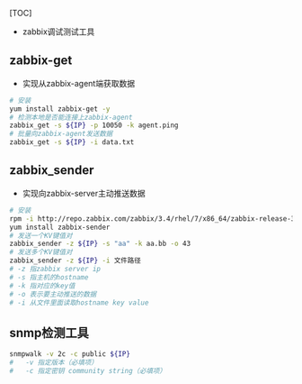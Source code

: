 
[TOC]

- zabbix调试测试工具

## zabbix-get
- 实现从zabbix-agent端获取数据
```bash
# 安装
yum install zabbix-get -y
# 检测本地是否能连接上zabbix-agent
zabbix_get -s ${IP} -p 10050 -k agent.ping
# 批量向zabbix-agent发送数据
zabbix_get -s ${IP} -i data.txt
```

## zabbix_sender
- 实现向zabbix-server主动推送数据
```bash
# 安装
rpm -i http://repo.zabbix.com/zabbix/3.4/rhel/7/x86_64/zabbix-release-3.4-2.el7.noarch.rpm
yum install zabbix-sender
# 发送一个KV键值对
zabbix_sender -z ${IP} -s "aa" -k aa.bb -o 43
# 发送多个KV键值对
zabbix_sender -z ${IP} -i 文件路径
# -z 指zabbix server ip
# -s 指主机的hostname 
# -k 指对应的key值 
# -o 表示要主动推送的数据
# -i 从文件里面读取hostname key value
```

## snmp检测工具
```bash
snmpwalk -v 2c -c public ${IP} 
#   -v 指定版本（必填项）
#   -c 指定密钥 community string（必填项）
```